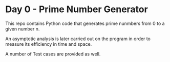 # Day 0 - Prime Number Generator

This repo contains Python code that generates prime nunmbers from 0 to a given number n.

An asymptotic analysis is later carried out on the program in order to measure its efficiency in time and space.

A number of Test cases are provided as well.

